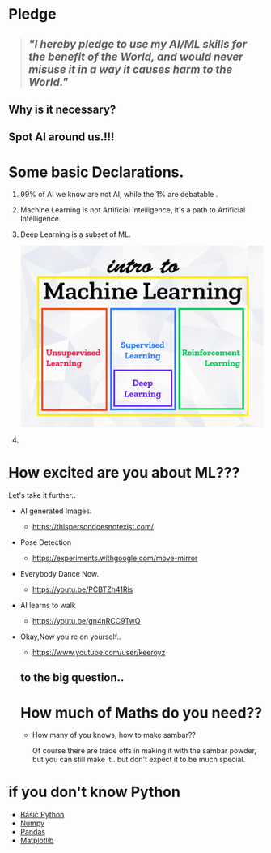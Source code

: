  # Pledge 

> ## *"I hereby pledge to use my AI/ML skills for the benefit of the World, and would never misuse it in a way it causes harm to the World."*

## Why is it necessary?

## Spot AI around us.!!!

# Some basic Declarations.

1. 99% of AI we know are not AI, while the 1% are debatable .
2. Machine Learning is not Artificial Intelligence, it's a path to Artificial Intelligence.
3. Deep Learning is a subset of ML.

   ![Ml subset](assets/ml_subset.jpg)
   
4.

# How excited are you about ML???
Let's take it further..
* AI generated Images.
  * https://thispersondoesnotexist.com/
  
* Pose Detection
  * https://experiments.withgoogle.com/move-mirror

* Everybody Dance Now.
  * https://youtu.be/PCBTZh41Ris
  
* AI learns to walk
  * https://youtu.be/gn4nRCC9TwQ
  
* Okay,Now you're on yourself..
  * https://www.youtube.com/user/keeroyz
  
  
  ## to the big question..
  # How much of Maths do you need??
  
  * How many of you knows, how to make sambar??
  
    Of course there are trade offs in making it with the sambar powder, but you can still make it.. but don't expect it to be much special.
  
# if you don't know Python

* [Basic Python](https://github.com/GokulDas027/basic-python)
* [Numpy](https://colab.research.google.com/drive/13UE2YYNkhM7nuHgfMn98r8cOl6CiNoFY)
* [Pandas](https://colab.research.google.com/drive/1AaqxSbupGhh6pNTfftfLhWxwOCimFBAk)
* [Matplotlib](https://colab.research.google.com/drive/1ahJL5hYpsLarDivNzi3OXxyybnXk4aP5)


